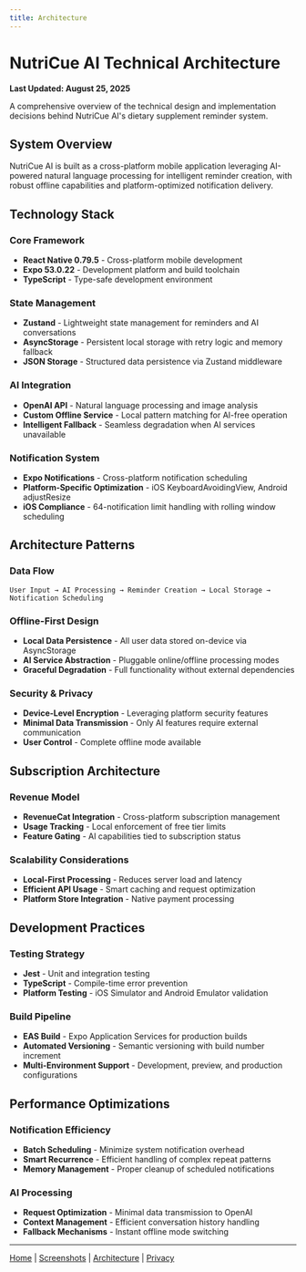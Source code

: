 ```yaml
---
title: Architecture
---
```


# NutriCue AI Technical Architecture

**Last Updated: August 25, 2025**

A comprehensive overview of the technical design and implementation decisions behind NutriCue AI's dietary supplement reminder system.

## System Overview

NutriCue AI is built as a cross-platform mobile application leveraging AI-powered natural language processing for intelligent reminder creation, with robust offline capabilities and platform-optimized notification delivery.

## Technology Stack

### Core Framework
- **React Native 0.79.5** - Cross-platform mobile development
- **Expo 53.0.22** - Development platform and build toolchain
- **TypeScript** - Type-safe development environment

### State Management
- **Zustand** - Lightweight state management for reminders and AI conversations
- **AsyncStorage** - Persistent local storage with retry logic and memory fallback
- **JSON Storage** - Structured data persistence via Zustand middleware

### AI Integration
- **OpenAI API** - Natural language processing and image analysis
- **Custom Offline Service** - Local pattern matching for AI-free operation
- **Intelligent Fallback** - Seamless degradation when AI services unavailable

### Notification System
- **Expo Notifications** - Cross-platform notification scheduling
- **Platform-Specific Optimization** - iOS KeyboardAvoidingView, Android adjustResize
- **iOS Compliance** - 64-notification limit handling with rolling window scheduling

## Architecture Patterns

### Data Flow
```
User Input → AI Processing → Reminder Creation → Local Storage → Notification Scheduling
```

### Offline-First Design
- **Local Data Persistence** - All user data stored on-device via AsyncStorage
- **AI Service Abstraction** - Pluggable online/offline processing modes
- **Graceful Degradation** - Full functionality without external dependencies

### Security & Privacy
- **Device-Level Encryption** - Leveraging platform security features
- **Minimal Data Transmission** - Only AI features require external communication
- **User Control** - Complete offline mode available

## Subscription Architecture

### Revenue Model
- **RevenueCat Integration** - Cross-platform subscription management
- **Usage Tracking** - Local enforcement of free tier limits
- **Feature Gating** - AI capabilities tied to subscription status

### Scalability Considerations
- **Local-First Processing** - Reduces server load and latency
- **Efficient API Usage** - Smart caching and request optimization
- **Platform Store Integration** - Native payment processing

## Development Practices

### Testing Strategy
- **Jest** - Unit and integration testing
- **TypeScript** - Compile-time error prevention
- **Platform Testing** - iOS Simulator and Android Emulator validation

### Build Pipeline
- **EAS Build** - Expo Application Services for production builds
- **Automated Versioning** - Semantic versioning with build number increment
- **Multi-Environment Support** - Development, preview, and production configurations

## Performance Optimizations

### Notification Efficiency
- **Batch Scheduling** - Minimize system notification overhead
- **Smart Recurrence** - Efficient handling of complex repeat patterns
- **Memory Management** - Proper cleanup of scheduled notifications

### AI Processing
- **Request Optimization** - Minimal data transmission to OpenAI
- **Context Management** - Efficient conversation history handling
- **Fallback Mechanisms** - Instant offline mode switching

---

[Home](index.md) | [Screenshots](screenshots.md) | [Architecture](architecture.md) | [Privacy](privacy.md)
